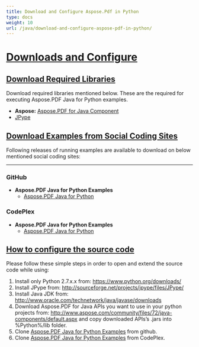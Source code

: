 ```yaml
---
title: Download and Configure Aspose.Pdf in Python
type: docs
weight: 10
url: /java/download-and-configure-aspose-pdf-in-python/
---
```


# <ins>**Downloads and Configure**
## <ins>**Download Required Libraries**
Download required libraries mentioned below. These are the required for executing Aspose.PDF Java for Python examples.

- **Aspose:** [Aspose.PDF for Java Component](http://www.aspose.com/community/files/72/java-components/aspose.pdf-for-java/default.aspx)
- [JPype](https://pypi.python.org/pypi/JPype1)
## <ins>**Download Examples from Social Coding Sites**
Following releases of running examples are available to download on below mentioned social coding sites:

-----
### **GitHub**
- **Aspose.PDF Java for Python Examples** 
  - [Aspose.PDF Java for Python](https://github.com/aspose-pdf/Aspose.PDF-for-Java/tree/master/Plugins/Aspose_Pdf_Java_for_Python)
### **CodePlex**
- **Aspose.PDF Java for Python Examples** 
  - [Aspose.PDF Java for Python](http://asposepdfjavapython.codeplex.com)
## <ins>**How to configure the source code**
Please follow these simple steps in order to open and extend the source code while using:

1. Install only Python 2.7.x.x from: <https://www.python.org/downloads/>
2. Install JPype from: <http://sourceforge.net/projects/jpype/files/JPype/>
3. Install Java JDK from: <http://www.oracle.com/technetwork/java/javase/downloads>
4. Download Aspose.PDF for Java APIs you want to use in your python projects from: <http://www.aspose.com/community/files/72/java-components/default.aspx> and copy downloaded APIs’s .jars into %Python%/lib folder.
5. Clone [Aspose.PDF Java for Python Examples](https://github.com/aspose-pdf/Aspose.PDF-for-Java/tree/master/Plugins/Aspose_Pdf_Java_for_Python) from github.
6. Clone [Aspose.PDF Java for Python Examples](http://asposepdfjavapython.codeplex.com/) from CodePlex.


